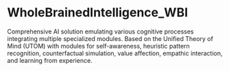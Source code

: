 # WholeBrainedIntelligence_WBI
Comprehensive AI solution emulating various cognitive processes integrating multiple specialized modules. Based on the Unified Theory of Mind (UTOM) with modules for self-awareness, heuristic pattern recognition, counterfactual simulation, value affection, empathic interaction, and learning from experience.
